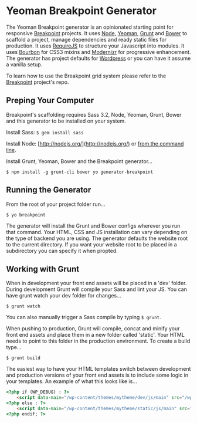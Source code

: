# Yeoman Breakpoint Generator

The Yeoman Breakpoint generator is an opinionated starting point for responsive [Breakpoint](https://github.com/lesjames/breakpoint) projects. It uses [Node](http://nodejs.org/), [Yeoman](http://yeoman.io/), [Grunt](http://gruntjs.com/) and [Bower](http://bower.io/) to scaffold a project, manage dependencies and ready static files for production. It uses [RequireJS](http://requirejs.org/) to structure your Javascript into modules. It uses [Bourbon](http://bourbon.io/) for CSS3 mixins and [Modernizr](http://modernizr.com/) for progressive enhancement. The generator has project defaults for [Wordpress](http://wordpress.org/) or you can have it assume a vanilla setup.

To learn how to use the Breakpoint grid system please refer to the [Breakpoint](https://github.com/lesjames/breakpoint) project's repo.

## Preping Your Computer

Breakpoint's scaffolding requires Sass 3.2, Node, Yeoman, Grunt, Bower and this generator to be installed on your system.

Install Sass: `$ gem install sass`

Install Node: [http://nodejs.org/](http://nodejs.org/) or [from the command line](https://gist.github.com/isaacs/579814).

Install Grunt, Yeoman, Bower and the Breakpoint generator...

`$ npm install -g grunt-cli bower yo generator-breakpoint`

## Running the Generator

From the root of your project folder run...

`$ yo breakpoint`

The generator will install the Grunt and Bower configs wherever you run that command. Your HTML, CSS and JS installation can vary depending on the type of backend you are using. The generator defaults the website root to the current directory. If you want your website root to be placed in a subdirectory you can specify it when propted.

## Working with Grunt

When in development your front end assets will be placed in a 'dev' folder. During development Grunt will compile your Sass and lint your JS. You can have grunt watch your dev folder for changes...

`$ grunt watch`

You can also manually trigger a Sass compile by typing `$ grunt`.

When pushing to production, Grunt will compile, concat and minify your front end assets and place them in a new folder called 'static'. Your HTML needs to point to this folder in the production environment. To create a build type...

`$ grunt build`

The easiest way to have your HTML templates switch between development and production versions of your front end assets is to include some logic in your templates. An example of what this looks like is...

```html
<?php if (WP_DEBUG) : ?>
    <script data-main="/wp-content/themes/mytheme/dev/js/main" src="/wp-content/themes/mytheme/dev/bower_components/requirejs/require.js"></script>
<?php else : ?>
    <script data-main="/wp-content/themes/mytheme/static/js/main" src="/wp-content/themes/mytheme/static/js/vendor/require.js"></script>
<?php endif; ?>
```
